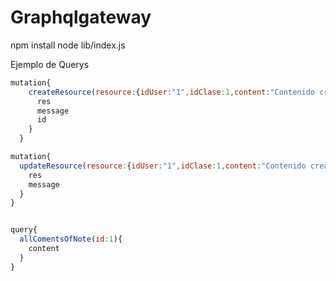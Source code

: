 # Graphqlgateway

npm install
node lib/index.js

Ejemplo de Querys

```javascript
mutation{
    createResource(resource:{idUser:"1",idClase:1,content:"Contenido creado"}){
      res
      message
      id
    }
  }

mutation{
  updateResource(resource:{idUser:"1",idClase:1,content:"Contenido creado"},id:25){
    res
    message
  }
}  


query{
  allComentsOfNote(id:1){
    content
  }
}
```
